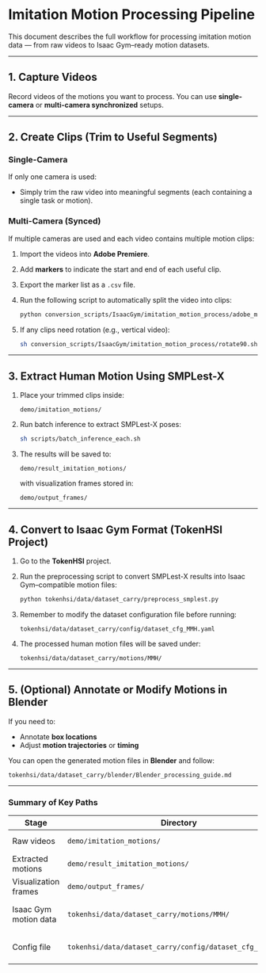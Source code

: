 

# Imitation Motion Processing Pipeline

This document describes the full workflow for processing imitation motion data — from raw videos to Isaac Gym–ready motion datasets.

---

## 1. Capture Videos

Record videos of the motions you want to process.
You can use **single-camera** or **multi-camera synchronized** setups.

---

## 2. Create Clips (Trim to Useful Segments)

### **Single-Camera**

If only one camera is used:

* Simply trim the raw video into meaningful segments (each containing a single task or motion).

### **Multi-Camera (Synced)**

If multiple cameras are used and each video contains multiple motion clips:

1. Import the videos into **Adobe Premiere**.
2. Add **markers** to indicate the start and end of each useful clip.
3. Export the marker list as a `.csv` file.
4. Run the following script to automatically split the video into clips:

   ```bash
   python conversion_scripts/IsaacGym/imitation_motion_process/adobe_marker_csv_to_clips.py
   ```
5. If any clips need rotation (e.g., vertical video):

   ```bash
   sh conversion_scripts/IsaacGym/imitation_motion_process/rotate90.sh
   ```

---

## 3. Extract Human Motion Using SMPLest-X

1. Place your trimmed clips inside:

   ```
   demo/imitation_motions/
   ```
2. Run batch inference to extract SMPLest-X poses:

   ```bash
   sh scripts/batch_inference_each.sh
   ```
3. The results will be saved to:

   ```
   demo/result_imitation_motions/
   ```

   with visualization frames stored in:

   ```
   demo/output_frames/
   ```

---

## 4. Convert to Isaac Gym Format (TokenHSI Project)

1. Go to the **TokenHSI** project.

2. Run the preprocessing script to convert SMPLest-X results into Isaac Gym–compatible motion files:

   ```bash
   python tokenhsi/data/dataset_carry/preprocess_smplest.py
   ```

3. Remember to modify the dataset configuration file before running:

   ```
   tokenhsi/data/dataset_carry/config/dataset_cfg_MMH.yaml
   ```

4. The processed human motion files will be saved under:

   ```
   tokenhsi/data/dataset_carry/motions/MMH/
   ```

---

## 5. (Optional) Annotate or Modify Motions in Blender

If you need to:

* Annotate **box locations**
* Adjust **motion trajectories** or **timing**

You can open the generated motion files in **Blender** and follow:

```
tokenhsi/data/dataset_carry/blender/Blender_processing_guide.md
```

---

### Summary of Key Paths

| Stage                 | Directory                                                 | Description                     |
| --------------------- | --------------------------------------------------------- | ------------------------------- |
| Raw videos            | `demo/imitation_motions/`                                 | Input clips for SMPLest-X       |
| Extracted motions     | `demo/result_imitation_motions/`                          | SMPLest-X motion data           |
| Visualization frames  | `demo/output_frames/`                                     | Extracted pose images           |
| Isaac Gym motion data | `tokenhsi/data/dataset_carry/motions/MMH/`                | Final motion data for training  |
| Config file           | `tokenhsi/data/dataset_carry/config/dataset_cfg_MMH.yaml` | Controls preprocessing behavior |

